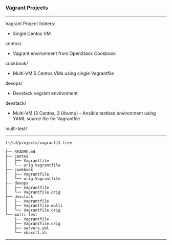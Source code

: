 ### Vagrant Projects

---
Vagrant Project folders:

* Single Centos VM
<!-- -->
centos/ 

* Vagrant environment from OpenStack Cookbook
<!-- -->
cookbook/

* Multi-VM 5 Centos VMs using single Vagrantfile
<!-- -->
devops/

* Devstack vagrant environment
<!-- -->
devstack/

* Multi-VM (3 Centos, 3 Ubuntu) - Ansible testbed environment using YAML source file for Vagrantfile
<!-- -->
multi-test/

---
```
(~/sd/projects/vagrant)$ tree
.
├── README.md
├── centos
│   ├── Vagrantfile
│   └── orig.Vagrantfile
├── cookbook
│   ├── Vagrantfile
│   └── orig.Vagrantfile
├── devops
│   ├── Vagrantfile
│   └── Vagrantfile.orig
├── devstack
│   ├── Vagrantfile
│   ├── Vagrantfile.multi
│   └── Vagrantfile.orig
└── multi-test
    ├── Vagrantfile
    ├── Vagrantfile.orig
    ├── servers.yml
    └── vboxctl.sh
```
---

